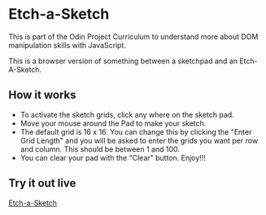 # Etch-a-Sketch
This is part of the Odin Project Curriculum to understand more about DOM manipulation skills with JavaScript. 

This is a browser version of something between a sketchpad and an Etch-A-Sketch.

## How it works
- To activate the sketch grids, click any where on the sketch pad. 
- Move your mouse around the Pad to make your sketch.
- The default grid is 16 x 16. You can change this by clicking the "Enter Grid Length" and you will be asked to enter the grids you want per row and column. This should be between 1 and 100.
- You can clear your pad with the "Clear" button.
Enjoy!!!

## Try it out live
[Etch-a-Sketch](https://wodpachua.github.io/Etch-a-Sketch/)